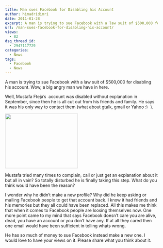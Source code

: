 ```yaml
---
title: Man sues Facebook for Disabling his Account
author: himadridimri
date: 2011-01-28
excerpt: A man is trying to sue Facebook with a law suit of $500,000 for disabling his account. Wow, a big angry man we have in here.
url: /man-sues-facebook-for-disabling-his-account/
views:
  - 82
dsq_thread_id:
  - 2947117729
categories:
  - News
tags:
  - Facebook
  - News
---
```

A man is trying to sue Facebook with a law suit of $500,000 for disabling his account. Wow, a big angry man we have in here.

Well, Mustafa Fteja&#8217;s  account was disabled without explanation in September, since then he is all cut out from his friends and family. He says it was his only way to contact them (what about gtalk, gmail or Yahoo <img src="http://devilsworkshop.org/wp-includes/images/smilies/simple-smile.png" alt=":)" class="wp-smiley" style="height: 1em; max-height: 1em;" /> ).

<a href="http://fbknol.com/man-sues-facebook-for-disabling-his-account/sue-facebook/" onclick="_gaq.push(['_trackEvent', 'outbound-article', 'http://fbknol.com/man-sues-facebook-for-disabling-his-account/sue-facebook/', '']);" rel="attachment wp-att-5413"><img class="alignnone size-full wp-image-5413" src="http://cdn.devilsworkshop.org/files/2011/01/Sue-Facebook.jpg" alt="" width="240" height="180" /></a>

Mustafa tried many times to complain, call or just get an explanation about it but all in vain? So totally disturbed he is finally taking this step. What do you think would have been the reason?

I wonder why he didn&#8217;t make a new profile? Why did he keep asking or mailing Facebook people to get that account back. I know it had friends and his memories but they all could have been replaced. All this makes me think that when it comes to Facebook people are loosing themselves now. One more point came to my mind that says Facebook doesn&#8217;t care you are alive, dead, you have an account or you don&#8217;t have any. If at all they cared then one email would have been sufficient in telling whats wrong.

He has so much of money to sue Facebook instead make a new one. I would love to have your views on it. Please share what you think about it.
